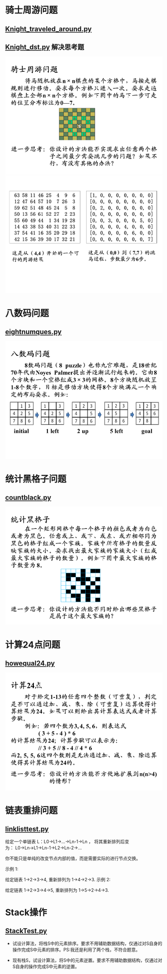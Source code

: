 # 骑士周游问题
## [Knight_traveled_around.py](Knight_traveled_around.py)
## [Knight_dst.py](knight_dst.py) 解决思考题
![knight_1](figure/knight_1.png)
![knight_2](figure/knight_2.png)

# 八数码问题
## [eightnumques.py](eightnumques.py)
![eightnumques](figure/eight_num1.png)

# 统计黑格子问题
## [countblack.py](count_black.py)
![countblack](figure/count_black.png)

# 计算24点问题
## [howequal24.py](howequal24.py)
![cal24](figure/cal24.png)

# 链表重排问题
## [linklisttest.py](linklisttest.py)
给定一个单链表 L：L0→L1→…→Ln-1→Ln ，
将其重新排列后变为： L0→Ln→L1→Ln-1→L2→Ln-2→…

你不能只是单纯的改变节点内部的值，而是需要实际的进行节点交换。

示例 1:

给定链表 1->2->3->4, 重新排列为 1->4->2->3.
示例 2:

给定链表 1->2->3->4->5, 重新排列为 1->5->2->4->3.

# Stack操作
## [StackTest.py](StackTest.py)

* 试设计算法，将栈S中的元素排序。要求不用辅助数据结构，仅通过对S自身的操作完成S中元素的排序。PS:我还是利用了两个栈，不符合题意。

* 现有栈S，试设计算法，将S中的元素逆置。要求不用辅助数据结构，仅通过对S自身的操作完成S中元素的逆置。